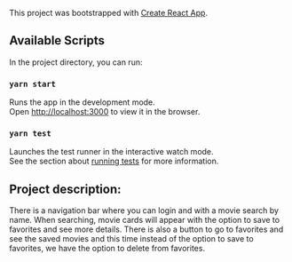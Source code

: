 This project was bootstrapped with [Create React App](https://github.com/facebook/create-react-app).

## Available Scripts

In the project directory, you can run:

### `yarn start`

Runs the app in the development mode.<br />
Open [http://localhost:3000](http://localhost:3000) to view it in the browser.

### `yarn test`

Launches the test runner in the interactive watch mode.<br />
See the section about [running tests](https://facebook.github.io/create-react-app/docs/running-tests) for more information.

## Project description:

There is a navigation bar where you can login and with a movie search  by name. When searching, movie cards will appear with the option to save to favorites and see more details.
There is also a button to go to favorites and see the saved movies and this time instead of the option to save to favorites, we have the option to delete from favorites.